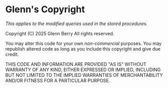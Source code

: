 # Glenn's Copyright

*This applies to the modified queries used in the stored procedures.*

Copyright (C) 2025 Glenn Berry
All rights reserved. 

You may alter this code for your own *non-commercial* purposes. You may republish altered code as long as you include this copyright and give due credit. 

THIS CODE AND INFORMATION ARE PROVIDED "AS IS" WITHOUT WARRANTY OF ANY KIND, EITHER EXPRESSED OR IMPLIED, INCLUDING BUT NOT LIMITED TO THE IMPLIED WARRANTIES OF MERCHANTABILITY AND/OR FITNESS FOR A PARTICULAR PURPOSE.
